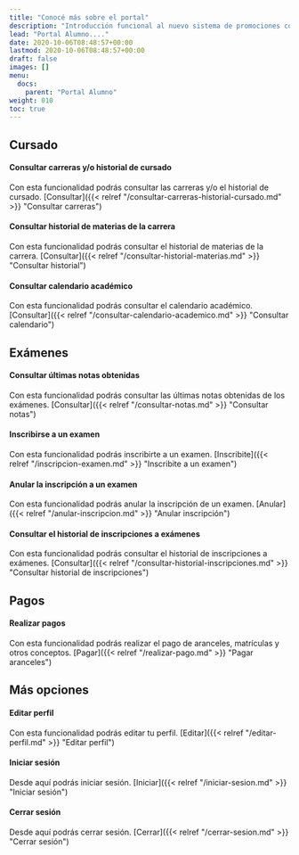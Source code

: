 ```yaml
---
title: "Conocé más sobre el portal"
description: "Introducción funcional al nuevo sistema de promociones comerciales."
lead: "Portal Alumno...."
date: 2020-10-06T08:48:57+00:00
lastmod: 2020-10-06T08:48:57+00:00
draft: false
images: []
menu:
  docs:
    parent: "Portal Alumno"
weight: 010
toc: true
---
```


## Cursado

#### Consultar carreras y/o historial de cursado

Con esta funcionalidad podrás consultar las carreras y/o el historial de cursado. [Consultar]({{< relref "/consultar-carreras-historial-cursado.md" >}} "Consultar carreras")

#### Consultar historial de materias de la carrera

Con esta funcionalidad podrás consultar el historial de materias de la carrera. [Consultar]({{< relref "/consultar-historial-materias.md" >}} "Consultar historial")

#### Consultar calendario académico

Con esta funcionalidad podrás consultar el calendario académico. [Consultar]({{< relref "/consultar-calendario-academico.md" >}} "Consultar calendario")

## Exámenes

#### Consultar últimas notas obtenidas

Con esta funcionalidad podrás consultar las últimas notas obtenidas de los exámenes. [Consultar]({{< relref "/consultar-notas.md" >}} "Consultar notas")

#### Inscribirse a un examen

Con esta funcionalidad podrás inscribirte a un examen. [Inscribite]({{< relref "/inscripcion-examen.md" >}} "Inscribite a un examen")

#### Anular la inscripción a un examen

Con esta funcionalidad podrás anular la inscripción de un examen. [Anular]({{< relref "/anular-inscripcion.md" >}} "Anular inscripción")

#### Consultar el historial de inscripciones a exámenes

Con esta funcionalidad podrás consultar el historial de inscripciones a exámenes. [Consultar]({{< relref "/consultar-historial-inscripciones.md" >}} "Consultar historial de inscripciones")

## Pagos
#### Realizar pagos

Con esta funcionalidad podrás realizar el pago de aranceles, matrículas y otros conceptos. [Pagar]({{< relref "/realizar-pago.md" >}} "Pagar aranceles")

## Más opciones

#### Editar perfil 

Con esta funcionalidad podrás editar tu perfil. [Editar]({{< relref "/editar-perfil.md" >}} "Editar perfil")

#### Iniciar sesión

Desde aquí podrás iniciar sesión. [Iniciar]({{< relref "/iniciar-sesion.md" >}} "Iniciar sesión")

#### Cerrar sesión

Desde aquí podrás cerrar sesión. [Cerrar]({{< relref "/cerrar-sesion.md" >}} "Cerrar sesión")
